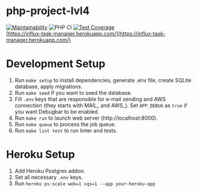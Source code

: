 # php-project-lvl4
[![Maintainability](https://api.codeclimate.com/v1/badges/2177a7c287a4880828c7/maintainability)](https://codeclimate.com/github/InfluxOW/php-project-lvl4/maintainability)
![PHP CI](https://github.com/InfluxOW/php-project-lvl4/workflows/PHP%20CI/badge.svg)
[![Test Coverage](https://api.codeclimate.com/v1/badges/2177a7c287a4880828c7/test_coverage)](https://codeclimate.com/github/InfluxOW/php-project-lvl4/test_coverage)\
[https://influx-task-manager.herokuapp.com/](https://influx-task-manager.herokuapp.com/)
# Development Setup
1. Run `make setup` to install dependencies, generate .env file, create SQLite database, apply migrations.
2. Run `make seed` if you want to seed the database.
3. Fill `.env` keys that are responsible for e-mail sending and AWS connection (they starts with MAIL_ and AWS_). Set `APP_DEBUG` as `true` if you want Debugbar to be enabled.
4. Run `make run` to launch web server (http://localhost:8000).
5. Run `make queue` to process the job queue.
6. Run `make lint test` to run linter and tests.
# Heroku Setup
1. Add Heroku Postgres addon.
2. Set all necessary `.env` keys.
3. Run `heroku ps:scale web=1 sqs=1 --app your-heroku-app`
